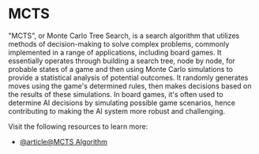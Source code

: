 # MCTS

"MCTS", or Monte Carlo Tree Search, is a search algorithm that utilizes methods of decision-making to solve complex problems, commonly implemented in a range of applications, including board games. It essentially operates through building a search tree, node by node, for probable states of a game and then using Monte Carlo simulations to provide a statistical analysis of potential outcomes. It randomly generates moves using the game's determined rules, then makes decisions based on the results of these simulations. In board games, it's often used to determine AI decisions by simulating possible game scenarios, hence contributing to making the AI system more robust and challenging.

Visit the following resources to learn more:

- [@article@MCTS Algorithm](https://en.wikipedia.org/wiki/Monte_Carlo_tree_search/)
